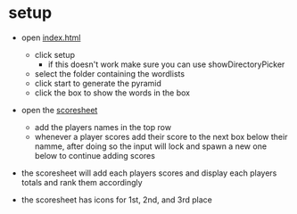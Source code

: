 # setup
- open [index.html](index.html)
  - click setup
    - if this doesn't work make sure you can use showDirectoryPicker
  - select the folder containing the wordlists
  - click start to generate the pyramid
  - click the box to show the words in the box

- open the [scoresheet](./scoresheet.html)
  - add the players names in the top row
  - whenever a player scores add their score to the next box below their namme, after doing so the input will lock and spawn a new one below to continue adding scores

- the scoresheet will add each players scores and display each players totals and rank them accordingly
- the scoresheet has icons for 1st, 2nd, and 3rd place

